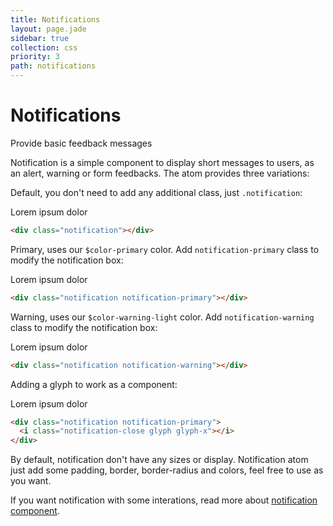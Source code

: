 ```yaml
---
title: Notifications
layout: page.jade
sidebar: true
collection: css
priority: 3
path: notifications
---
```


# Notifications
<p class="lead">Provide basic feedback messages</p>

Notification is a simple component to display short messages to users, as an alert, warning or form feedbacks. The atom provides three variations:

Default, you don't need to add any additional class, just `.notification`:

<div class="example example-code">
  <div class="notification">Lorem ipsum dolor</div>
</div>

```html
<div class="notification"></div>
```

Primary, uses our `$color-primary` color. Add `notification-primary` class to modify the notification box:

<div class="example example-code">
  <div class="notification notification-primary">Lorem ipsum dolor</div>
</div>

```html
<div class="notification notification-primary"></div>
```

Warning, uses our `$color-warning-light` color. Add `notification-warning` class to modify the notification box:

<div class="example example-code">
  <div class="notification notification-warning">Lorem ipsum dolor</div>
</div>

```html
<div class="notification notification-warning"></div>
```

Adding a glyph to work as a component:

<div class="example example-code">
  <div class="notification notification-primary">
    Lorem ipsum dolor
    <i class="notification-close glyph glyph-x"></i>
  </div>
</div>

```html
<div class="notification notification-primary">
  <i class="notification-close glyph glyph-x"></i>
</div>
```

By default, notification don't have any sizes or display. Notification atom just add some padding, border, border-radius and colors, feel free to use as you want.

If you want notification with some interations, read more about [notification component](/js/notification.html).
